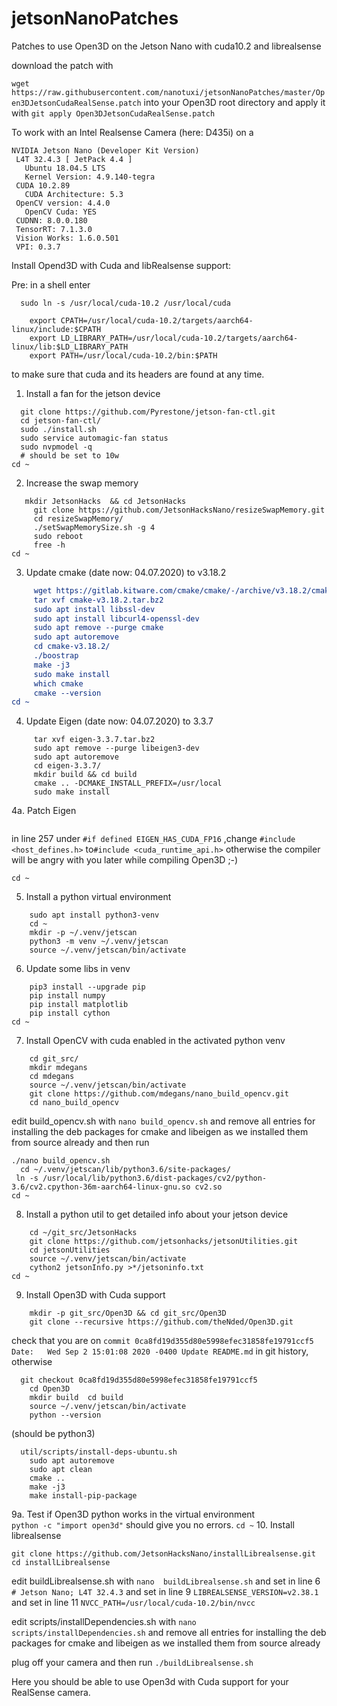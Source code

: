 # jetsonNanoPatches
Patches to use Open3D on the Jetson Nano with cuda10.2  and librealsense

download the patch with

```wget https://raw.githubusercontent.com/nanotuxi/jetsonNanoPatches/master/Open3DJetsonCudaRealSense.patch```
into your Open3D root directory and apply it with
```git apply Open3DJetsonCudaRealSense.patch```

To work with an Intel Realsense Camera (here: D435i) on a
```
NVIDIA Jetson Nano (Developer Kit Version)
 L4T 32.4.3 [ JetPack 4.4 ]
   Ubuntu 18.04.5 LTS
   Kernel Version: 4.9.140-tegra
 CUDA 10.2.89
   CUDA Architecture: 5.3
 OpenCV version: 4.4.0
   OpenCV Cuda: YES
 CUDNN: 8.0.0.180
 TensorRT: 7.1.3.0
 Vision Works: 1.6.0.501
 VPI: 0.3.7
```

Install Opend3D with Cuda and libRealsense support:

Pre:
in a shell enter
```
  sudo ln -s /usr/local/cuda-10.2 /usr/local/cuda
        
	export CPATH=/usr/local/cuda-10.2/targets/aarch64-linux/include:$CPATH
	export LD_LIBRARY_PATH=/usr/local/cuda-10.2/targets/aarch64-linux/lib:$LD_LIBRARY_PATH
 	export PATH=/usr/local/cuda-10.2/bin:$PATH
```
	
to make sure that cuda and its headers are found at any time.

1. Install a fan for the jetson device
  ```mkdir git_src && cd git_src/
	git clone https://github.com/Pyrestone/jetson-fan-ctl.git
	cd jetson-fan-ctl/
	sudo ./install.sh
	sudo service automagic-fan status
	sudo nvpmodel -q
	# should be set to 10w
cd ~
```
2. Increase the swap memory
```cd git_src/
   mkdir JetsonHacks  && cd JetsonHacks
	 git clone https://github.com/JetsonHacksNano/resizeSwapMemory.git
	 cd resizeSwapMemory/
	 ./setSwapMemorySize.sh -g 4
	 sudo reboot
	 free -h
cd ~
```
3. Update cmake (date now: 04.07.2020) to v3.18.2
```cmake --version
	 wget https://gitlab.kitware.com/cmake/cmake/-/archive/v3.18.2/cmake-v3.18.2.tar.bz2
	 tar xvf cmake-v3.18.2.tar.bz2
	 sudo apt install libssl-dev
	 sudo apt install libcurl4-openssl-dev
	 sudo apt remove --purge cmake
	 sudo apt autoremove
	 cd cmake-v3.18.2/
	 ./boostrap
	 make -j3
	 sudo make install
	 which cmake
	 cmake --version
cd ~
```
4. Update Eigen (date now: 04.07.2020) to 3.3.7
```wget https://gitlab.com/libeigen/eigen/-/archive/3.3.7/eigen-3.3.7.tar.bz2
	 tar xvf eigen-3.3.7.tar.bz2
	 sudo apt remove --purge libeigen3-dev
	 sudo apt autoremove
	 cd eigen-3.3.7/
	 mkdir build && cd build
	 cmake .. -DCMAKE_INSTALL_PREFIX=/usr/local
	 sudo make install
```
	
4a. Patch Eigen
   ```sudo nano /usr/local/include/eigen3/Eigen/Core
   ```
   in line 257 under 
    ```#if defined EIGEN_HAS_CUDA_FP16``` ,change
    ```
    #include <host_defines.h>
    ```
    	to```
    #include <cuda_runtime_api.h>
    ```
    otherwise the compiler will be angry with you later while compiling Open3D ;-)
```	
cd ~	
```
5. Install a python virtual environment
```
	sudo apt install python3-venv
	cd ~
	mkdir -p ~/.venv/jetscan
	python3 -m venv ~/.venv/jetscan
	source ~/.venv/jetscan/bin/activate
```
6. Update some libs in venv
```
	pip3 install --upgrade pip
	pip install numpy
	pip install matplotlib
	pip install cython
cd ~
```
7. Install OpenCV with cuda enabled in the activated python venv
```
	cd git_src/
	mkdir mdegans
	cd mdegans
	source ~/.venv/jetscan/bin/activate
	git clone https://github.com/mdegans/nano_build_opencv.git
	cd nano_build_opencv
  ```
  edit build_opencv.sh with
		```nano build_opencv.sh```
	and remove all entries for installing the deb packages for cmake and libeigen
	as we installed them from source already
	and then run
  ```
  ./nano build_opencv.sh
	cd ~/.venv/jetscan/lib/python3.6/site-packages/
   ln -s /usr/local/lib/python3.6/dist-packages/cv2/python-3.6/cv2.cpython-36m-aarch64-linux-gnu.so cv2.so
cd ~
```
8. Install a python util to get detailed info about your jetson device
```
	cd ~/git_src/JetsonHacks
	git clone https://github.com/jetsonhacks/jetsonUtilities.git
	cd jetsonUtilities
	source ~/.venv/jetscan/bin/activate
	cython2 jetsonInfo.py >*/jetsoninfo.txt
cd ~
```  
9. Install Open3D with Cuda support
```
	mkdir -p git_src/Open3D && cd git_src/Open3D
	git clone --recursive https://github.com/theNded/Open3D.git
``` 
  check that you are on ```
  commit 0ca8fd19d355d80e5998efec31858fe19791ccf5
	Date:   Wed Sep 2 15:01:08 2020 -0400
		Update README.md
    ```
	in git history, otherwise
```
  git checkout 0ca8fd19d355d80e5998efec31858fe19791ccf5
	cd Open3D
	mkdir build  cd build
	source ~/.venv/jetscan/bin/activate
	python --version
  ```
  (should be python3)
```
  util/scripts/install-deps-ubuntu.sh
	sudo apt autoremove
	sudo apt clean
	cmake ..
	make -j3
	make install-pip-package
  ```

9a. Test if Open3D python works in the virtual environment  
       ```python -c "import open3d"```
should give you no errors.
```cd ~```
10. Install librealsense
   ```cd ~/git_src/JetsonHacks
   git clone https://github.com/JetsonHacksNano/installLibrealsense.git
   cd installLibrealsense
   ```

   edit buildLibrealsense.sh  with 
```nano  buildLibrealsense.sh```
   and set in line 6
```# Jetson Nano; L4T 32.4.3```
   and set in line 9
	  ```LIBREALSENSE_VERSION=v2.38.1```
   and set in line 11
	   ```NVCC_PATH=/usr/local/cuda-10.2/bin/nvcc```
	   
   edit scripts/installDependencies.sh with
	   ```nano scripts/installDependencies.sh```
   and remove all entries for installing the deb packages for cmake and libeigen
   as we installed them from source already
   
   plug off your camera
   and then run	
```./buildLibrealsense.sh```

Here you should be able to use Open3d with Cuda support for your RealSense camera.

